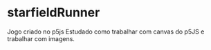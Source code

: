 # starfieldRunner
Jogo criado no p5js 
Estudado como trabalhar com canvas do p5JS e trabalhar com imagens.

